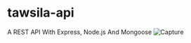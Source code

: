 # tawsila-api
A REST API With Express, Node.js And Mongoose
![Capture](https://user-images.githubusercontent.com/47635194/212721158-52ce4d9a-7f7e-4cf2-b860-550ab6ffe590.PNG)
